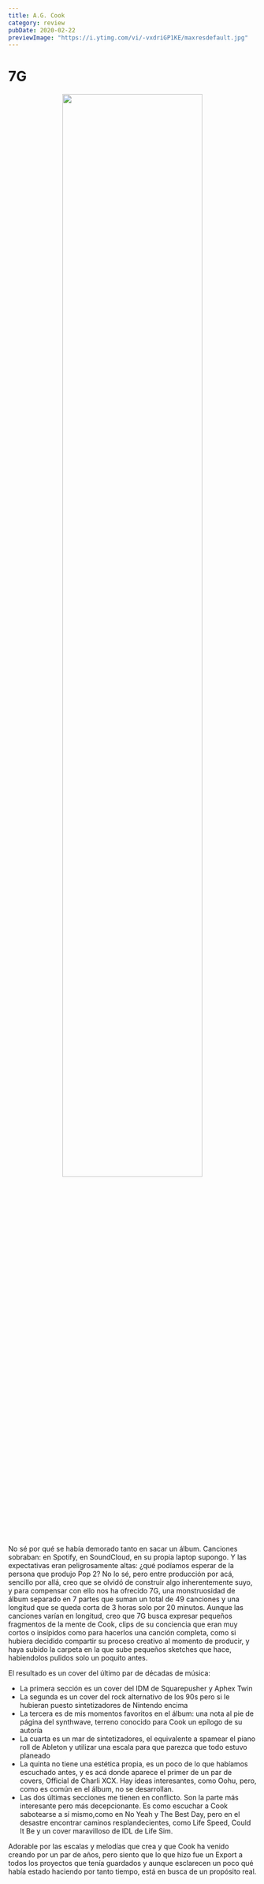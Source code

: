 ```yaml
---
title: A.G. Cook
category: review
pubDate: 2020-02-22
previewImage: "https://i.ytimg.com/vi/-vxdriGP1KE/maxresdefault.jpg"
---
```



# 7G

<center>
<img
style="width:75%"
src="https://upload.wikimedia.org/wikipedia/en/6/68/A._G._Cook_-_7G.jpg">
</center>

No sé por qué se había demorado tanto en sacar un álbum. Canciones sobraban: en Spotify, en SoundCloud, en su propia laptop supongo. Y las expectativas eran peligrosamente altas: ¿qué podíamos esperar de la persona que produjo Pop 2? No lo sé, pero entre producción por acá, sencillo por allá, creo que se olvidó de construir algo inherentemente suyo, y para compensar con ello nos ha ofrecido 7G, una monstruosidad de álbum separado en 7 partes que suman un total de 49 canciones y una longitud que se queda corta de 3 horas solo por 20 minutos. Aunque las canciones varían en longitud, creo que 7G busca expresar pequeños fragmentos de la mente de Cook, clips de su conciencia que eran muy cortos o insípidos como para hacerlos una canción completa, como si hubiera decidido compartir su proceso creativo al momento de producir, y haya subido la carpeta en la que sube pequeños sketches que hace, habiendolos pulidos solo un poquito antes.

El resultado es un cover del último par de décadas de música:

- La primera sección es un cover del IDM de Squarepusher y Aphex Twin
- La segunda es un cover del rock alternativo de los 90s pero si le hubieran puesto sintetizadores de Nintendo encima
- La tercera es de mis momentos favoritos en el álbum: una nota al pie de página del synthwave, terreno conocido para Cook un epílogo de su autoría
- La cuarta es un mar de sintetizadores, el equivalente a spamear el piano roll de Ableton y utilizar una escala para que parezca que todo estuvo planeado
- La quinta no tiene una estética propia, es un poco de lo que habíamos escuchado antes, y es acá donde aparece el primer de un par de covers, Official de Charli XCX. Hay ideas interesantes, como Oohu, pero, como es común en el álbum, no se desarrollan.
- Las dos últimas secciones me tienen en conflicto. Son la parte más interesante pero más decepcionante. Es como escuchar a Cook sabotearse a sí mismo,como en No Yeah y The Best Day, pero en el desastre encontrar caminos resplandecientes, como Life Speed, Could It Be y un cover maravilloso de IDL de Life Sim.

Adorable por las escalas y melodías que crea y que Cook ha venido creando por un par de años, pero siento que lo que hizo fue un Export a todos los proyectos que tenía guardados y aunque esclarecen un poco qué había estado haciendo por tanto tiempo, está en busca de un propósito real.

